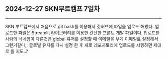 ## 2024-12-27 SKN부트캠프 7일차
---
SKN 부트캠프에서 처음으로 git bash를 이용해서 깃허브에 파일을 업로드 해봤다.
업로드한 파일은 Streamlit 라이브러리를 이용한 간단한 프론트 개발 파일이다.
업로드한 사람의 닉네임이 다른것은 global 유저를 설정할 때 이메일을 부계 이메일로 설정해서 그런거같다;;
글로벌 유저를 다시 설정 한 후 새로 레포지토리에 업로드를 시행하면 제대로 뜰 지도..?
